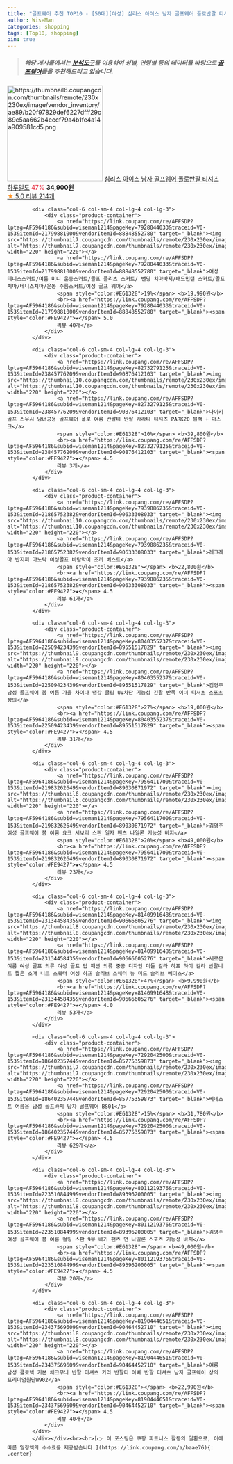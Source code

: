 ```yaml
---
title: "골프웨어 추천 TOP10 - [50대][여성] 심리스 아이스 남자 골프웨어 폴로반팔 티셔츠 하루밀도"
author: WiseMan
categories: shopping
tags: [Top10, shopping]
pin: true
---
```


> ##### 해당 게시물에서는 [**분석도구**](https://itemscout.io/)를 이용하여 **성별**, **연령별** 등의 데이터를 바탕으로 [**골프웨어**](https://link.coupang.com/a/baae76)들을 추천해드리고 있습니다.
<div class="container"><div class="row">
            <div class="col-6 col-sm-4 col-lg-4 col-lg-3">
                <div class="product-container">
                    <a href="https://link.coupang.com/re/AFFSDP?lptag=AF5964186&subid=wiseman1214&pageKey=8064018930&traceid=V0-153&itemId=22669108176&vendorItemId=89793297667" target="_blank"><img src="https://thumbnail6.coupangcdn.com/thumbnails/remote/230x230ex/image/vendor_inventory/ae89/b20f97829def6227dfff29c89c5aa662b4eccf79a4b1fe4a14a909581cd5.png" alt="https://thumbnail6.coupangcdn.com/thumbnails/remote/230x230ex/image/vendor_inventory/ae89/b20f97829def6227dfff29c89c5aa662b4eccf79a4b1fe4a14a909581cd5.png" width="220" height="220"></a>
                    <a href="https://link.coupang.com/re/AFFSDP?lptag=AF5964186&subid=wiseman1214&pageKey=8064018930&traceid=V0-153&itemId=22669108176&vendorItemId=89793297667" target="_blank">심리스 아이스 남자 골프웨어 폴로반팔 티셔츠 하루밀도</a>
                    <span style="color:#E61328">47%</span> <b>34,900원</b>
                    <br><a href="https://link.coupang.com/re/AFFSDP?lptag=AF5964186&subid=wiseman1214&pageKey=8064018930&traceid=V0-153&itemId=22669108176&vendorItemId=89793297667" target="_blank"><span style="color:#FE9427">★</span> 5.0
                    리뷰 214개</a>
                </div>
            </div>
            
            <div class="col-6 col-sm-4 col-lg-4 col-lg-3">
                <div class="product-container">
                    <a href="https://link.coupang.com/re/AFFSDP?lptag=AF5964186&subid=wiseman1214&pageKey=7928044033&traceid=V0-153&itemId=21799881000&vendorItemId=88848552780" target="_blank"><img src="https://thumbnail7.coupangcdn.com/thumbnails/remote/230x230ex/image/vendor_inventory/e7df/a7ea55dc7292e3164462adde17e5de22d65c276bacfaf438ebef88448af3.jpg" alt="https://thumbnail7.coupangcdn.com/thumbnails/remote/230x230ex/image/vendor_inventory/e7df/a7ea55dc7292e3164462adde17e5de22d65c276bacfaf438ebef88448af3.jpg" width="220" height="220"></a>
                    <a href="https://link.coupang.com/re/AFFSDP?lptag=AF5964186&subid=wiseman1214&pageKey=7928044033&traceid=V0-153&itemId=21799881000&vendorItemId=88848552780" target="_blank">여성 테니스스커트/여름 미니 운동스커트/골프 플리츠 스커트/ 밴딩 치마바지/배드민턴 스커트/골프치마/테니스치마/운동 주름스커트/여성 골프 웨어</a>
                    <span style="color:#E61328">19%</span> <b>19,990원</b>
                    <br><a href="https://link.coupang.com/re/AFFSDP?lptag=AF5964186&subid=wiseman1214&pageKey=7928044033&traceid=V0-153&itemId=21799881000&vendorItemId=88848552780" target="_blank"><span style="color:#FE9427">★</span> 5.0
                    리뷰 40개</a>
                </div>
            </div>
            
            <div class="col-6 col-sm-4 col-lg-4 col-lg-3">
                <div class="product-container">
                    <a href="https://link.coupang.com/re/AFFSDP?lptag=AF5964186&subid=wiseman1214&pageKey=8273279125&traceid=V0-153&itemId=23845776209&vendorItemId=90876412103" target="_blank"><img src="https://thumbnail10.coupangcdn.com/thumbnails/remote/230x230ex/image/0905_amir_MensApparel_max3k/8282/16a1909e5c271773da411e77e8f50670563ef7424cad7fe761afba8d0e0d.jpg" alt="https://thumbnail10.coupangcdn.com/thumbnails/remote/230x230ex/image/0905_amir_MensApparel_max3k/8282/16a1909e5c271773da411e77e8f50670563ef7424cad7fe761afba8d0e0d.jpg" width="220" height="220"></a>
                    <a href="https://link.coupang.com/re/AFFSDP?lptag=AF5964186&subid=wiseman1214&pageKey=8273279125&traceid=V0-153&itemId=23845776209&vendorItemId=90876412103" target="_blank">나이키 골프 스우시 남녀공용 골프웨어 폴로 여름 반팔티 반팔 카라티 티셔츠 PARK20 블랙 + 마스크</a>
                    <span style="color:#E61328">10%</span> <b>39,800원</b>
                    <br><a href="https://link.coupang.com/re/AFFSDP?lptag=AF5964186&subid=wiseman1214&pageKey=8273279125&traceid=V0-153&itemId=23845776209&vendorItemId=90876412103" target="_blank"><span style="color:#FE9427">★</span> 4.5
                    리뷰 3개</a>
                </div>
            </div>
            
            <div class="col-6 col-sm-4 col-lg-4 col-lg-3">
                <div class="product-container">
                    <a href="https://link.coupang.com/re/AFFSDP?lptag=AF5964186&subid=wiseman1214&pageKey=7939886235&traceid=V0-153&itemId=21865752382&vendorItemId=90633308033" target="_blank"><img src="https://thumbnail10.coupangcdn.com/thumbnails/remote/230x230ex/image/vendor_inventory/6ac3/a9554f13cf0ad1d98d7c3ef6ad937e166bcb282ff6d55fc6c63bef096064.jpg" alt="https://thumbnail10.coupangcdn.com/thumbnails/remote/230x230ex/image/vendor_inventory/6ac3/a9554f13cf0ad1d98d7c3ef6ad937e166bcb282ff6d55fc6c63bef096064.jpg" width="220" height="220"></a>
                    <a href="https://link.coupang.com/re/AFFSDP?lptag=AF5964186&subid=wiseman1214&pageKey=7939886235&traceid=V0-153&itemId=21865752382&vendorItemId=90633308033" target="_blank">레크레아 반지퍼 아노락 여성골프 바람막이 조끼 베스트</a>
                    <span style="color:#E61328"></span> <b>22,800원</b>
                    <br><a href="https://link.coupang.com/re/AFFSDP?lptag=AF5964186&subid=wiseman1214&pageKey=7939886235&traceid=V0-153&itemId=21865752382&vendorItemId=90633308033" target="_blank"><span style="color:#FE9427">★</span> 4.5
                    리뷰 61개</a>
                </div>
            </div>
            
            <div class="col-6 col-sm-4 col-lg-4 col-lg-3">
                <div class="product-container">
                    <a href="https://link.coupang.com/re/AFFSDP?lptag=AF5964186&subid=wiseman1214&pageKey=8040355237&traceid=V0-153&itemId=22509423439&vendorItemId=89551517829" target="_blank"><img src="https://thumbnail9.coupangcdn.com/thumbnails/remote/230x230ex/image/vendor_inventory/0555/2660e3140e57def120ae5e12df35207623c8827ccf1a33cca70f940bd976.jpg" alt="https://thumbnail9.coupangcdn.com/thumbnails/remote/230x230ex/image/vendor_inventory/0555/2660e3140e57def120ae5e12df35207623c8827ccf1a33cca70f940bd976.jpg" width="220" height="220"></a>
                    <a href="https://link.coupang.com/re/AFFSDP?lptag=AF5964186&subid=wiseman1214&pageKey=8040355237&traceid=V0-153&itemId=22509423439&vendorItemId=89551517829" target="_blank">김영주 남성 골프웨어 봄 여름 가을 차이나 냉감 쿨링 UV차단 기능성 긴팔 반목 이너 티셔츠 스포츠 상의</a>
                    <span style="color:#E61328">27%</span> <b>19,000원</b>
                    <br><a href="https://link.coupang.com/re/AFFSDP?lptag=AF5964186&subid=wiseman1214&pageKey=8040355237&traceid=V0-153&itemId=22509423439&vendorItemId=89551517829" target="_blank"><span style="color:#FE9427">★</span> 4.5
                    리뷰 31개</a>
                </div>
            </div>
            
            <div class="col-6 col-sm-4 col-lg-4 col-lg-3">
                <div class="product-container">
                    <a href="https://link.coupang.com/re/AFFSDP?lptag=AF5964186&subid=wiseman1214&pageKey=7956411700&traceid=V0-153&itemId=21983262649&vendorItemId=89030871972" target="_blank"><img src="https://thumbnail6.coupangcdn.com/thumbnails/remote/230x230ex/image/vendor_inventory/de4d/a69fdeb81860576452395b3ee9bf943701b0e6b0ee6b61710b0c16c8fc7a.jpg" alt="https://thumbnail6.coupangcdn.com/thumbnails/remote/230x230ex/image/vendor_inventory/de4d/a69fdeb81860576452395b3ee9bf943701b0e6b0ee6b61710b0c16c8fc7a.jpg" width="220" height="220"></a>
                    <a href="https://link.coupang.com/re/AFFSDP?lptag=AF5964186&subid=wiseman1214&pageKey=7956411700&traceid=V0-153&itemId=21983262649&vendorItemId=89030871972" target="_blank">김영주 여성 골프웨어 봄 여름 요크 시보리 스판 일자 팬츠 나일론 기능성 바지</a>
                    <span style="color:#E61328">20%</span> <b>49,000원</b>
                    <br><a href="https://link.coupang.com/re/AFFSDP?lptag=AF5964186&subid=wiseman1214&pageKey=7956411700&traceid=V0-153&itemId=21983262649&vendorItemId=89030871972" target="_blank"><span style="color:#FE9427">★</span> 4.5
                    리뷰 23개</a>
                </div>
            </div>
            
            <div class="col-6 col-sm-4 col-lg-4 col-lg-3">
                <div class="product-container">
                    <a href="https://link.coupang.com/re/AFFSDP?lptag=AF5964186&subid=wiseman1214&pageKey=8140991648&traceid=V0-153&itemId=23134458435&vendorItemId=90666605276" target="_blank"><img src="https://thumbnail8.coupangcdn.com/thumbnails/remote/230x230ex/image/vendor_inventory/1b96/ceb13bb822272f97e0af2a9e3bf83a19a7aedb10ae0ec163ff5e1fc1511a.jpg" alt="https://thumbnail8.coupangcdn.com/thumbnails/remote/230x230ex/image/vendor_inventory/1b96/ceb13bb822272f97e0af2a9e3bf83a19a7aedb10ae0ec163ff5e1fc1511a.jpg" width="220" height="220"></a>
                    <a href="https://link.coupang.com/re/AFFSDP?lptag=AF5964186&subid=wiseman1214&pageKey=8140991648&traceid=V0-153&itemId=23134458435&vendorItemId=90666605276" target="_blank">새로운 여름 여성 골프 의류 여성 골프 탑 패션 의류 중공 디자인 미들 칼라 하프 하이 칼라 반팔니트 짧은 소매 니트 스웨터 여성 하프 슬리브 스웨터 뉴 미드 슬리브 베이스</a>
                    <span style="color:#E61328">47%</span> <b>9,990원</b>
                    <br><a href="https://link.coupang.com/re/AFFSDP?lptag=AF5964186&subid=wiseman1214&pageKey=8140991648&traceid=V0-153&itemId=23134458435&vendorItemId=90666605276" target="_blank"><span style="color:#FE9427">★</span> 4.0
                    리뷰 53개</a>
                </div>
            </div>
            
            <div class="col-6 col-sm-4 col-lg-4 col-lg-3">
                <div class="product-container">
                    <a href="https://link.coupang.com/re/AFFSDP?lptag=AF5964186&subid=wiseman1214&pageKey=7292042500&traceid=V0-153&itemId=18640235744&vendorItemId=85775359873" target="_blank"><img src="https://thumbnail7.coupangcdn.com/thumbnails/remote/230x230ex/image/0905_amir_MensApparel_max3k/995d/ec5a7aaec9af19fd8e6430bd548672bcce3d501161994debcc4e12d1afc9.jpg" alt="https://thumbnail7.coupangcdn.com/thumbnails/remote/230x230ex/image/0905_amir_MensApparel_max3k/995d/ec5a7aaec9af19fd8e6430bd548672bcce3d501161994debcc4e12d1afc9.jpg" width="220" height="220"></a>
                    <a href="https://link.coupang.com/re/AFFSDP?lptag=AF5964186&subid=wiseman1214&pageKey=7292042500&traceid=V0-153&itemId=18640235744&vendorItemId=85775359873" target="_blank">베네스트 여름용 남성 골프바지 남자 골프웨어 BS01</a>
                    <span style="color:#E61328">15%</span> <b>31,780원</b>
                    <br><a href="https://link.coupang.com/re/AFFSDP?lptag=AF5964186&subid=wiseman1214&pageKey=7292042500&traceid=V0-153&itemId=18640235744&vendorItemId=85775359873" target="_blank"><span style="color:#FE9427">★</span> 4.5
                    리뷰 629개</a>
                </div>
            </div>
            
            <div class="col-6 col-sm-4 col-lg-4 col-lg-3">
                <div class="product-container">
                    <a href="https://link.coupang.com/re/AFFSDP?lptag=AF5964186&subid=wiseman1214&pageKey=8011219376&traceid=V0-153&itemId=22351084499&vendorItemId=89396200005" target="_blank"><img src="https://thumbnail8.coupangcdn.com/thumbnails/remote/230x230ex/image/vendor_inventory/daa1/4ec4ec2d77588a94c3b067d9488f857be2e164ff853d8a0e19d2a0560bee.jpg" alt="https://thumbnail8.coupangcdn.com/thumbnails/remote/230x230ex/image/vendor_inventory/daa1/4ec4ec2d77588a94c3b067d9488f857be2e164ff853d8a0e19d2a0560bee.jpg" width="220" height="220"></a>
                    <a href="https://link.coupang.com/re/AFFSDP?lptag=AF5964186&subid=wiseman1214&pageKey=8011219376&traceid=V0-153&itemId=22351084499&vendorItemId=89396200005" target="_blank">김영주 여성 골프웨어 봄 여름 컬링 스판 9부 배기 팬츠 면 나일론 스포츠 기능성 바지</a>
                    <span style="color:#E61328"></span> <b>49,000원</b>
                    <br><a href="https://link.coupang.com/re/AFFSDP?lptag=AF5964186&subid=wiseman1214&pageKey=8011219376&traceid=V0-153&itemId=22351084499&vendorItemId=89396200005" target="_blank"><span style="color:#FE9427">★</span> 4.5
                    리뷰 20개</a>
                </div>
            </div>
            
            <div class="col-6 col-sm-4 col-lg-4 col-lg-3">
                <div class="product-container">
                    <a href="https://link.coupang.com/re/AFFSDP?lptag=AF5964186&subid=wiseman1214&pageKey=8190444651&traceid=V0-153&itemId=23437569609&vendorItemId=90464452710" target="_blank"><img src="https://thumbnail8.coupangcdn.com/thumbnails/remote/230x230ex/image/vendor_inventory/b448/7b7745d29b193d0293ca18c9fa6161fe764afcfd3db0f7d752e72de66c84.jpg" alt="https://thumbnail8.coupangcdn.com/thumbnails/remote/230x230ex/image/vendor_inventory/b448/7b7745d29b193d0293ca18c9fa6161fe764afcfd3db0f7d752e72de66c84.jpg" width="220" height="220"></a>
                    <a href="https://link.coupang.com/re/AFFSDP?lptag=AF5964186&subid=wiseman1214&pageKey=8190444651&traceid=V0-153&itemId=23437569609&vendorItemId=90464452710" target="_blank">여름 남성 폴로넥 기본 체크무늬 반팔 티셔츠 카라 반팔티 아빠 반팔 티셔츠 남자 골프웨어 상의 프리미엄원단W902</a>
                    <span style="color:#E61328"></span> <b>22,990원</b>
                    <br><a href="https://link.coupang.com/re/AFFSDP?lptag=AF5964186&subid=wiseman1214&pageKey=8190444651&traceid=V0-153&itemId=23437569609&vendorItemId=90464452710" target="_blank"><span style="color:#FE9427">★</span> 4.5
                    리뷰 40개</a>
                </div>
            </div>
            </div></div><br><br>[👉 이 포스팅은 쿠팡 파트너스 활동의 일환으로, 이에 따른 일정액의 수수료를 제공받습니다.](https://link.coupang.com/a/baae76){: .center}